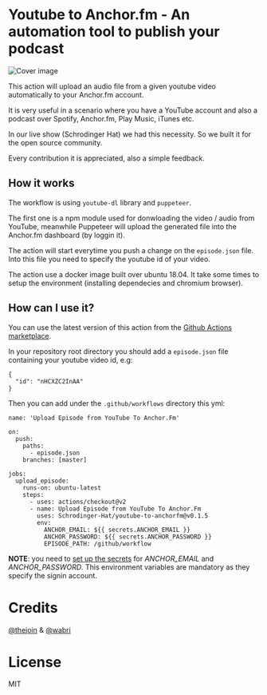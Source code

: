 # Youtube to Anchor.fm - An automation tool to publish your podcast

![Cover image](https://raw.githubusercontent.com/Schrodinger-Hat/youtube-to-anchorfm/master/assets/img/cover.png "Cover image")

This action will upload an audio file from a given youtube video automatically to your Anchor.fm account.

It is very useful in a scenario where you have a YouTube account and also a podcast over Spotify, Anchor.fm, Play Music, iTunes etc.

In our live show (Schrodinger Hat) we had this necessity. So we built it for the open source community.

Every contribution it is appreciated, also a simple feedback.

## How it works

The workflow is using `youtube-dl` library and `puppeteer`.

The first one is a npm module used for donwloading the video / audio from YouTube, meanwhile Puppeteer will upload the generated file into the Anchor.fm dashboard (by loggin it).

The action will start everytime you push a change on the `episode.json` file. Into this file you need to specify the youtube id of your video.

The action use a docker image built over ubuntu 18.04. It take some times to setup the environment (installing dependecies and chromium browser).

## How can I use it?

You can use the latest version of this action from the [Github Actions marketplace](https://github.com/marketplace/actions/upload-episode-from-youtube-to-anchor-fm).

In your repository root directory you should add a `episode.json` file containing your youtube video id, e.g:
```
{
  "id": "nHCXZC2InAA"
}
```

Then you can add under the `.github/workflows` directory this yml:

```
name: 'Upload Episode from YouTube To Anchor.Fm'

on:
  push:
    paths: 
      - episode.json
    branches: [master]

jobs:
  upload_episode:
    runs-on: ubuntu-latest
    steps:
      - uses: actions/checkout@v2
      - name: Upload Episode from YouTube To Anchor.Fm
        uses: Schrodinger-Hat/youtube-to-anchorfm@v0.1.5
        env:
          ANCHOR_EMAIL: ${{ secrets.ANCHOR_EMAIL }}
          ANCHOR_PASSWORD: ${{ secrets.ANCHOR_PASSWORD }}
          EPISODE_PATH: /github/workflow
```

**NOTE**: you need to [set up the secrets](https://docs.github.com/en/free-pro-team@latest/actions/reference/encrypted-secrets#creating-encrypted-secrets-for-a-repository) for *ANCHOR_EMAIL* and *ANCHOR_PASSWORD*. This environment variables are mandatory as they specify the signin account.


# Credits

[@thejoin](https://github.com/thejoin95) & [@wabri](https://github.com/wabri)


# License

MIT
